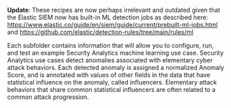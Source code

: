 **Update**: These recipes are now perhaps irrelevant and outdated given that the Elastic SIEM now has built-in ML detection jobs as described here: https://www.elastic.co/guide/en/siem/guide/current/prebuilt-ml-jobs.html and https://github.com/elastic/detection-rules/tree/main/rules/ml

Each subfolder contains information that will allow you to configure, run, and test an example Security Analytics machine learning use case. Security Analytics use cases detect anomalies associated with elementary cyber attack behaviors. Each detected anomaly is assigned a normalized Anomaly Score, and is annotated with values of other fields in the data that have statistical influence on the anomaly, called influencers. Elementary attack behaviors that share common statistical influencers are often related to a common attack progression.

